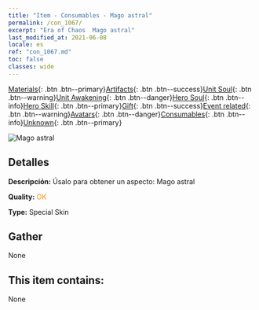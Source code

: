 ```yaml
---
title: "Item - Consumables - Mago astral"
permalink: /con_1067/
excerpt: "Era of Chaos  Mago astral"
last_modified_at: 2021-06-08
locale: es
ref: "con_1067.md"
toc: false
classes: wide
---
```

 [Materials](/ItemsES/){: .btn .btn--primary}[Artifacts](/ItemsES/Artifacts/){: .btn .btn--success}[Unit Soul](/ItemsES/UnitSoul/){: .btn .btn--warning}[Unit Awakening](/ItemsES/UnitAwakening/){: .btn .btn--danger}[Hero Soul](/ItemsES/HeroSoul/){: .btn .btn--info}[Hero Skill](/ItemsES/HeroSkill/){: .btn .btn--primary}[Gift](/ItemsES/Gift/){: .btn .btn--success}[Event related](/ItemsES/Events/){: .btn .btn--warning}[Avatars](/ItemsES/Avatars/){: .btn .btn--danger}[Consumables](/ItemsES/Consumables/){: .btn .btn--info}[Unknown](/ItemsES/Unknown/){: .btn .btn--primary}

 ![Mago astral](/images/h/h_Astral3.jpg)

## Detalles
 **Descripción:** Úsalo para obtener un aspecto: Mago astral

 **Quality:** <span style="color: #FF8C00">OK</span>

 **Type:** Special Skin

## Gather

  None

## This item contains:

  None

